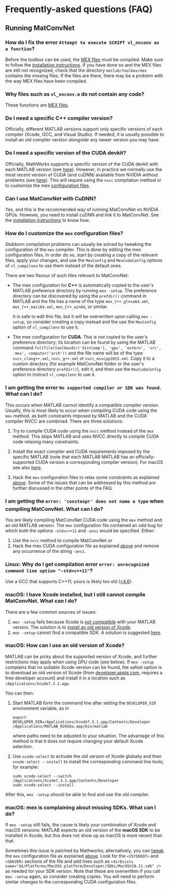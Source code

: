 # Frequently-asked questions (FAQ)

## Running MatConvNet

<a name=mex></a>
### How do I fix the error `Attempt to execute SCRIPT vl_nnconv as a function`?

Before the toolbox can be used, the [MEX files](http://www.mathworks.com/support/tech-notes/1600/1605.html ) must be compiled. Make sure to follow the [installation instructions](install.md). If you have done so and the MEX files are still not recognized, check that the directory `matlab/toolbox/mex` contains the missing files. If the files are there, there may be a problem with the way MEX files have been compiled.

### Why files such as `vl_nnconv.m` do not contain any code?

These functions are [MEX files](#mex).

### Do I need a specific C++ compiler version?

Officially, different MATLAB versions support only specific versions of each compiler (Xcode, GCC, and Visual Studio). If needed, it is usually possible to install an old compiler version *alongside* any newer version you may have.

### Do I need a specific version of the CUDA devkit?

Officially, MathWorks supports a specific version of the CUDA devkit with each MATLAB version (see [here](install.md#gpu)). However, in practice we normally use the most recent version of CUDA (and cuDNN) available from NVIDIA without problems (see [here](install.md#nvcc)). This will require using the `nvcc` compilation method or to customize the mex [configuration files](#hack).

### Can I use MatConvNet with CuDNN?

Yes, and this is the recommended way of running MatConvNet on NVIDIA GPUs. However, you need to install cuDNN and link it to MatConvNet. See the [installation instructions](install.md#cudnn) to know how.

<a name=hack></a>
### How do I customize the `mex` configuration files?

Stubborn compilation problems can usually be solved by tweaking the configuration of the `mex` compiler. This is done by editing the mex configuration files. In order do so, start by creating a copy of the relevant files, apply your changes, and use the `MexConfig` and `MexCudaConfig` options of `vl_compilenn` to use them instead of the default ones.

There are two flavour of such files relevant to MatConvNet:

*   The mex configuration for **C++** is automatically copied to the user's MATLAB preference directory by running `mex -setup`. The preference directory can be discovered by using the `prefdir()` command in MATLAB and the file has a name of the type `mex_C++_glnxa64.xml`, `mex_C++_maci64.xml`,  `mex_C++_win64`, or similar.

    It is safe to edit this file, but it will be overwritten upon calling `mex -setup`, so consider creating a copy instead and the use the `MexConfig` option of `vl_compilenn` to use it.

*   The mex configuration for **CUDA**. This is *not* copied to the user's preference directory; its location can be found by using the MATLAB command `fullfile(toolboxdir('distcomp'), 'gpu', 'extern', 'src', 'mex', computer('arch'))` and the file name will be of the type `nvcc_clang++.xml`, `nvcc_g++.xml` or `nvcc_msvcpp2015.xml`. Copy it to a custom directory (for example MatConvNet folder or the user's preference directory `prefdir()`), edit it, and then use the `MexCudaConfig` option to instruct `vl_compilenn` to use it.

<a name=compiler></a>
### I am getting the error `No supported compiler or SDK was found`. What can I do?

This occurs when MATLAB cannot identify a compatible compiler version. Usually, this is most likely to occur when compiling CUDA code using the `mex` method, as both constraints imposed by MATLAB and the CUDA compiler NVCC are combined. There are three solutions:

1. Try to compile CUDA code using the `nvcc` method instead of the `mex` method. This skips MATLAB and uses NVCC directly to compile CUDA code relaxing many constraints.

2. Install the exact compiler and CUDA requirements imposed by the specific MATLAB (note that each MATLAB MATLAB has an officially-supported CUDA version a corresponding compiler version). For macOS see also [here](#macos).

3. Hack the `mex` configuration files to relax some constraints as explained [above](#hack). Some of the issues that can be addressed by this method are further discussed in the other points of the FAQ.

### I am getting the `error: 'constexpr' does not name a type` when compiling MatConvNet. What can I do?

You are likely compiling MatConvNet CUDA code using the `mex` method and an old MATLAB version. The `mex` configuration file contained an odd bug for which both the options `-std=c++11` and `-ansi` would be specified. Either:

1. Use the `nvcc` method to compile MatConvNet or
2. Hack the mex CUDA configuration file as explained [above](#hack) and remove any occurrence of the string `-ansi`.

### Linux: Why do I get compilation error `error: unrecognized command line option "-std=c++11"`?

Use a GCC that supports C++11; yours is likely too old ([<4.6](https://gcc.gnu.org/projects/cxx-status.html#cxx11)).

<a name=macos></a>
### macOS: I have Xcode installed, but I still cannot compile MatConvNet. What can I do?

There are a few common sources of issues:

1.   `mex -setup` fails because Xcode is [not compatible](#compiler) with your MATLAB version. The solution is to [install an old version of Xcode](#oldxcode).
2.   `mex -setup` cannot find a compatible SDK. A solution is suggested [here](#oldsdk).

<a name=oldxcode></a>
### macOS: How can I use an old version of Xcode?

MATLAB can be picky about the supported version of Xcode, and further restrictions may apply when using GPU code (see below). If `mex -setup` complains that no suitable Xcode version can be found, the safest option is to download an old version of Xcode (from [developer.apple.com](http://developer.apple.com/download/more), requires a free developer account) and install it in a location such as `/Applications/Xcode7.3.1.app`.

You can then:

1. Start MATLAB form the command line after setting the `DEVELOPER_DIR` environment variable, as in
   ```
   export DEVELOPER_DIR=/Applications/Xcode7.3.1.app/Contents/Developer
   /Applications/MATLAB_R2016a.app/bin/matlab
   ```
   where paths need to be adjusted to your situation. The advantage of this method is that it does not require changing your default Xcode selection.

2. Use `xcode-select` to activate the old version of Xcode globally and then `xcode-select --install` to install the corresponding command line tools; for example:
   ```
   sudo xcode-select --switch /Applications/Xcode7.3.1.app/Contents/Developer
   sudo xcode-select --install
   ```

After this, `mex -setup` should be able to find and use the old compiler.

<a name=oldsdk></a>
### macOS: mex is complaining about missing SDKs. What can I do?

If `mex -setup` still fails, the cause is likely your combination of Xcode and macOS versions: MATLAB expects an old version of the **macOS SDK** to be installed in Xcode, but this does not show up as macOS is more recent than that.

Sometimes this issue is patched by Mathworks; alternatively, you can [tweak](https://uk.mathworks.com/matlabcentral/answers/243868-mex-can-t-find-compiler-after-xcode-7-update-r2015b) the `mex` configuration file as explained [above](#hack). Look for the `<ISYSROOT>` and `<SDKVER>` sections of the file and add lines such as `<dirExists name="$$/Platforms/MacOSX.platform/Developer/SDKs/MacOSX10.11.sdk" />` as needed for your SDK version. Note that these are overwritten if you call `mex -setup` again, so consider creating copies. You will need to perform similar changes to the corresponding CUDA configuration files.
